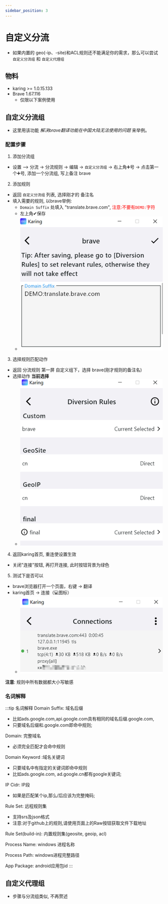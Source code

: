 ```yaml
---
sidebar_position: 3
---
```

# 自定义分流
- 如果内置的 geo(-ip、-site)和ACL规则还不能满足你的需求，那么可以尝试 `自定义分流组` 和 `自定义代理组`


## 物料
- karing >= 1.0.15.133
- Brave 1.67.116
  - 仅限以下案例使用

## 自定义分流组
- 这里用该功能 *解决brave翻译功能在中国大陆无法使用的问题* 来举例。

### 配置步骤
1. 添加分流组
  - 设置 —> 分流 -> 分流规则 -> 编辑 -> `自定义分流组` -> 右上角➕号 -> 点击第一个➕号, 添加一个分流组, 写上备注 brave
2. 添加规则
  - 返回 `自定义分流组` 列表, 选择刚才的 备注名
  - 填入需要的规则, 以brave举例:
    - `Domain Suffix` 处填入 "translate.brave.com", <font color="red">注意:不要有`DEMO:`字符</font>
    - 左上角✔保存
    - ![brave](./img/custom-diversion-1.png)

3. 选择规则匹配动作
  - 返回 分流规则  第一屏 自定义组下，选择 brave(刚才规则的备注名)
  - 选择动作 **当前选择**
    - ![rules](./img/custom-diversion-2.png)
4. 返回karing首页, 重连使设置生效
  - 关闭"连接"按钮, 再打开连接, 此时按钮背景为绿色
5. 测试下是否可以
  - brave浏览器打开一个页面，右键 -> 翻译
  - karing首页 -> 连接（💻图标）
    - ![connections](./img/custom-diversion-3.png)


**注意**: 规则中所有数据都大小写敏感



### 名词解释
:::tip 名词解释
Domain Suffix: 域名后缀
  - 比如ads.google.com,api.google.com具有相同的域名后缀.google.com,
  - 只要域名后缀和.google.com即命中规则;

Domain: 完整域名
  - 必须完全匹配才会命中规则

Domain Keyword :域名关键词
  - 只要域名中有指定的关键词即命中规则
  - 比如ads.google.com, ad.google.cn都有google关键词;

IP Cidr: IP段
  - 如果是匹配某个ip,那么/后应该为完整掩码;
  
Rule Set: 远程规则集
  - 支持srs及json格式
  - 注意:对于github上的规则,请使用页面上的Raw按钮获取文件下载地址

Rule Set(build-in): 内置规则集(geosite, geoip, acl) 
  
Process Name: windows 进程名称

Process Path: windows进程完整路径

App Package: android应用包id
:::



## 自定义代理组
- 步骤与分流组类似, 不再赘述


